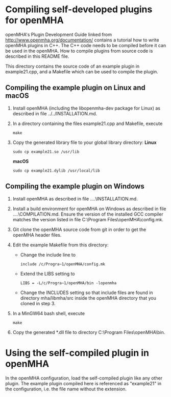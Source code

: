 # Compiling self-developed plugins for openMHA

openMHA's Plugin Development Guide linked from 
http://www.openmha.org/documentation/
contains a tutorial how to write openMHA plugins in C++. The C++ code needs to
be compiled before it can be used in the openMHA. How to compile plugins from
source code is described in this README file.

This directory contains the source code of an example plugin in
example21.cpp, and a Makefile which can be used to compile the plugin.

## Compiling the example plugin on Linux and macOS

1) Install openMHA (including the libopenmha-dev package for Linux) as described in file
   ../../INSTALLATION.md.

2) In a directory containing the files example21.cpp and Makefile, execute
   ```
   make
   ```

3) Copy the generated library file to your global library directory:
   __Linux__ 
   ```
   sudo cp example21.so /usr/lib
   ```
   __macOS__
   ```
   sudo cp example21.dylib /usr/local/lib
   ```

## Compiling the example plugin on Windows

1) Install openMHA as described in file ..\..\INSTALLATION.md.

2) Install a build environment for openMHA on Windows as described in file
   ..\..\COMPILATION.md. Ensure the version of the installed GCC compiler
   matches the version listed in file C:\Program Files\openMHA\config.mk.

3) Git clone the openMHA source code from git in order to get the openMHA
   header files.

4) Edit the example Makefile from this directory:
   - Change the include line to
     ```
     include /c/Progra~1/openMHA/config.mk
     ```
   - Extend the LIBS setting to
     ```
     LIBS = -L/c/Progra~1/openMHA/bin -lopenmha
     ```
   - Change the INCLUDES setting so that include files are found in directory
     mha/libmha/src inside the openMHA directory that you cloned in step 3.

5) In a MinGW64 bash shell, execute
   ```
   make
   ```

6) Copy the generated *.dll file to directory C:\Program Files\openMHA\bin.

# Using the self-compiled plugin in openMHA

In the openMHA configuration, load the self-compiled plugin like any other
plugin. The example plugin compiled here is referenced as "example21" in the
configuration, i.e. the file name without the extension.
